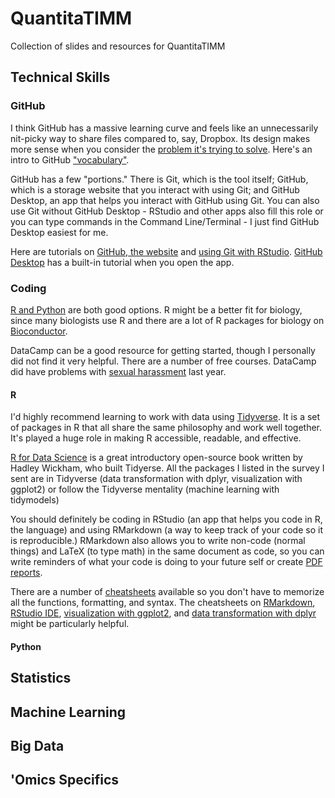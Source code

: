 # QuantitaTIMM
Collection of slides and resources for QuantitaTIMM

## Technical Skills

### GitHub

I think GitHub has a massive learning curve and feels like an unnecessarily nit-picky way to share files compared to, say, Dropbox. Its design makes more sense when you consider the [problem it's trying to solve](https://betterexplained.com/articles/a-visual-guide-to-version-control/). Here's an intro to GitHub ["vocabulary"](https://medium.com/crowdbotics/a-dead-simple-intro-to-github-for-the-non-technical-f9d56410a856).

GitHub has a few "portions." There is Git, which is the tool itself; GitHub, which is a storage website that you interact with using Git; and GitHub Desktop, an app that helps you interact with GitHub using Git. You can also use Git without GitHub Desktop - RStudio and other apps also fill this role or you can type commands in the Command Line/Terminal - I just find GitHub Desktop easiest for me.

Here are tutorials on [GitHub, the website](https://lgatto.github.io/github-intro/) and [using Git with RStudio](https://jennybc.github.io/2014-05-12-ubc/ubc-r/session03_git.html). [GitHub Desktop](https://desktop.github.com/) has a built-in tutorial when you open the app.

### Coding

[R and Python](https://towardsdatascience.com/from-r-vs-python-to-r-and-python-aa25db33ce17) are both good options. R might be a better fit for biology, since many biologists use R and there are a lot of R packages for biology on [Bioconductor](http://bioconductor.org/).

DataCamp can be a good resource for getting started, though I personally did not find it very helpful. There are a number of free courses. DataCamp did have problems with [sexual harassment](https://www.datacamp.com/community/blog/working-ideal-independent-third-party-review-of-datacamp) last year.

#### R

I'd highly recommend learning to work with data using [Tidyverse](https://www.analyticsvidhya.com/blog/2019/05/beginner-guide-tidyverse-most-powerful-collection-r-packages-data-science/). It is a set of packages in R that all share the same philosophy and work well together. It's played a huge role in making R accessible, readable, and effective. 

[R for Data Science](https://r4ds.had.co.nz/index.html) is a great introductory open-source book written by Hadley Wickham, who built Tidyerse. All the packages I listed in the survey I sent are in Tidyverse (data transformation with dplyr, visualization with ggplot2) or follow the Tidyverse mentality (machine learning with tidymodels)

You should definitely be coding in RStudio (an app that helps you code in R, the language) and using RMarkdown (a way to keep track of your code so it is reproducible.) RMarkdown also allows you to write non-code (normal things) and LaTeX (to type math) in the same document as code, so you can write reminders of what your code is doing to your future self or create [PDF reports](https://miro.medium.com/max/2920/1*6Y0XxQynWWUNTPUOAOhl6g.png).

There are a number of [cheatsheets](https://rstudio.com/resources/cheatsheets/) available so you don't have to memorize all the functions, formatting, and syntax. The cheatsheets on [RMarkdown](https://github.com/rstudio/cheatsheets/raw/master/rmarkdown-2.0.pdf), [RStudio IDE](https://github.com/rstudio/cheatsheets/raw/master/rstudio-ide.pdf), [visualization with ggplot2](https://github.com/rstudio/cheatsheets/raw/master/data-visualization-2.1.pdf), and [data transformation with dplyr](https://github.com/rstudio/cheatsheets/raw/master/data-transformation.pdf) might be particularly helpful.


#### Python


## Statistics

## Machine Learning

## Big Data

## 'Omics Specifics
